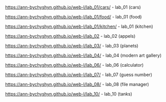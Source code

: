 https://ann-bychyshyn.github.io/web-l/lab_01/cars/ - lab_01 (cars)

https://ann-bychyshyn.github.io/web-l/lab_01/food/ - lab_01 (food)

https://ann-bychyshyn.github.io/web-l/lab_01/kitchen/ - lab_01 (kitchen)

https://ann-bychyshyn.github.io/web-l/lab_02 - lab_02 (appels)

https://ann-bychyshyn.github.io/web-l/lab_03/ - lab_03 (planets)

https://ann-bychyshyn.github.io/web-l/lab_04/ - lab_04 (modern art gallery)

https://ann-bychyshyn.github.io/web-l/lab_06/ - lab_06 (calculator)

https://ann-bychyshyn.github.io/web-l/lab_07/ - lab_07 (guess number)

https://ann-bychyshyn.github.io/web-l/lab_08/ - lab_08 (file manager)

https://ann-bychyshyn.github.io/web-l/lab_10/ - lab_10 (tanks)
